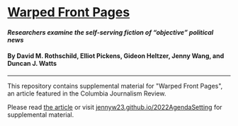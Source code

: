 # [Warped Front Pages](https://www.cjr.org/analysis/election-politics-front-pages.php)
#### *Researchers examine the self-serving fiction of “objective” political news*

#### By David M. Rothschild, Elliot Pickens, Gideon Heltzer, Jenny Wang, and Duncan J. Watts
----

This repository contains supplemental material for "Warped Front Pages", an article featured in the Columbia Journalism Review. 

Please read [the article](https://www.cjr.org/analysis/election-politics-front-pages.php) or visit [jennyw23.github.io/2022AgendaSetting](https://jennyw23.github.io/2022AgendaSetting) for supplemental material.